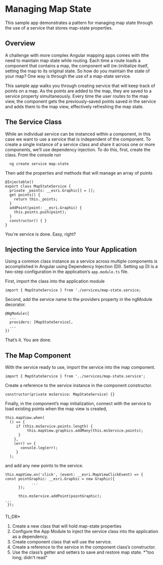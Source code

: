 # Managing Map State
This sample app demonstrates a pattern for managing map state through the use of a service that stores map-state properties.

## Overview
A challenge with more complex Angular mapping apps comes with tthe need to maintain map state while routing.  Each time a route loads a component that contains a map, the component will (re-)initialize itself, setting the map to its original state.  So how do you maintain the state of your map?  One way is through the use of a map-state service.

This sample app walks you through creating service that will keep track of points on a map.  As the points are added to the map, they are saved to a service property simultaneously.  Every time the user routes to the map view, the component gets the previously-saved points saved in the service and adds them to the map view, effectively refreshing the map state.

## The Service Class
While an individual service can be instanced within a component, in this case we want to use a service that is independent of the component.  To create a single instance of a service class and share it across one or more components, we’ll use dependency injection.  To do this, first, create the class.  From the console run
```
  ng create service map-state
```
Then add the properties and methods that will manage an array of points
```
@Injectable()
export class MapStateService {
  private _points: __esri.Graphic[] = [];
  get points() {
    return this._points;
  }
  addPoint(point: __esri.Graphic) {
    this.points.push(point);
  }
  constructor() { }
} 
```

You're service is done.  Easy, right?

## Injecting the Service into Your Application
Using a common class instance as a service across multiple components is accomplished in Angular using Dependency Injection (DI).  Setting up DI is a two-step configuration in the application’s ```app.module.ts``` file.

First, import the class into the application module
```
import { MapStateService } from './services/map-state.service;
```
Second, add the service name to the providers property in the ngModule decorator.
```
@NgModule({
  ...
  providers: [MapStateService],
  ...
})
```
That’s it.  You are done.

## The Map Component
With the service ready to use, import the service into the map component.
```
import { MapStateService } from '../services/map-state.service';
```
Create a reference to the service instance in the component constructor.

```
constructor(private msService: MapStateService) {}
```
Finally, in the component’s map initialization, connect with the service to load existing points when the map view is created,
```
this.mapView.when(
  () => {
     if (this.msService.points.length) {
          this.mapView.graphics.addMany(this.msService.points);
      }
    },
    (err) => {
       console.log(err);
     }
  );
```
and add any new points to the service.

```
this.mapView.on('click', (event: __esri.MapViewClickEvent) => {
const pointGraphic: __esri.Graphic = new Graphic({
            ...
      });

      this.msService.addPoint(pointGraphic);
...         
 });
```

### 
TL;DR*
1.	Create a new class that will hold map-state properties
2.	Configure the App Module to inject the service class into the application as a dependency.
3.	Create component class that will use the service.
4.	Create a reference to the service in the component class’s constructor.
5.	Use the class’s getter and setters to save and restore map state.
*"too long; didn't read"
